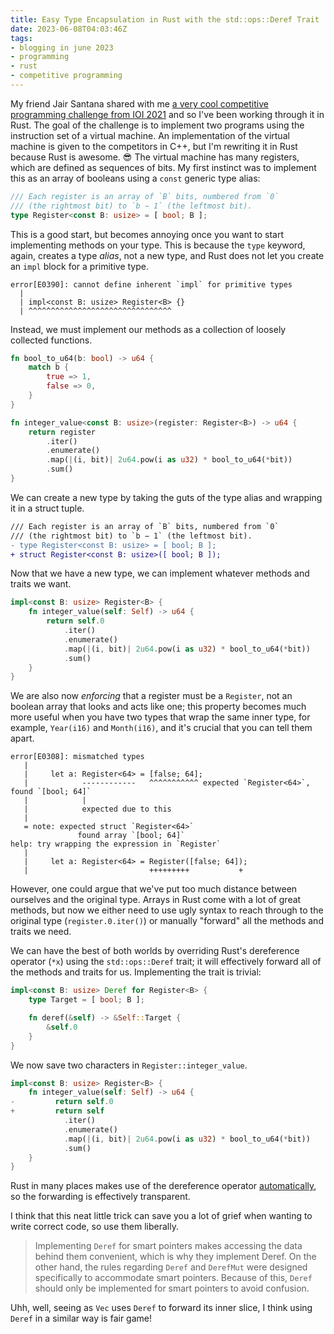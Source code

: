 ```yaml
---
title: Easy Type Encapsulation in Rust with the std::ops::Deref Trait
date: 2023-06-08T04:03:46Z
tags:
- blogging in june 2023
- programming
- rust
- competitive programming
---
```


My friend Jair Santana shared with me
[a very cool competitive programming challenge from IOI 2021](https://oj.uz/problem/view/IOI21_registers)
and so I've been working through it in Rust. The goal of the challenge is to implement two
programs using the instruction set of a virtual machine. An implementation of the virtual
machine is given to the competitors in C++, but I'm rewriting it in Rust because Rust is
awesome. :sunglasses: The virtual machine has many registers, which are defined as
sequences of bits. My first instinct was to implement this as an array of booleans
using a `const` generic type alias:

```rust
/// Each register is an array of `B` bits, numbered from `0`
/// (the rightmost bit) to `b − 1` (the leftmost bit).
type Register<const B: usize> = [ bool; B ];
```

This is a good start, but becomes annoying once you want to start
implementing methods on your type. This is because the `type`
keyword, again, creates a type *alias*, not a new type, and Rust does not let you
create an `impl` block for a primitive type.


```
error[E0390]: cannot define inherent `impl` for primitive types
  |
  | impl<const B: usize> Register<B> {}
  | ^^^^^^^^^^^^^^^^^^^^^^^^^^^^^^^^
```

Instead, we must implement our methods as a collection of loosely collected functions.

```rust
fn bool_to_u64(b: bool) -> u64 {
	match b {
		true => 1,
		false => 0,
	}
}

fn integer_value<const B: usize>(register: Register<B>) -> u64 {
	return register
		.iter()
		.enumerate()
		.map(|(i, bit)| 2u64.pow(i as u32) * bool_to_u64(*bit))
		.sum()
}
```

We can create a new type by taking the guts of the type alias and
wrapping it in a struct tuple.

```diff
/// Each register is an array of `B` bits, numbered from `0`
/// (the rightmost bit) to `b − 1` (the leftmost bit).
- type Register<const B: usize> = [ bool; B ];
+ struct Register<const B: usize>([ bool; B ]);
```

Now that we have a new type, we can implement whatever methods
and traits we want.

```rust
impl<const B: usize> Register<B> {
    fn integer_value(self: Self) -> u64 {
        return self.0
            .iter()
            .enumerate()
            .map(|(i, bit)| 2u64.pow(i as u32) * bool_to_u64(*bit))
            .sum()
    }
}
```

We are also now *enforcing* that a register must be a `Register`, not an boolean
array that looks and acts like one; this property becomes much more useful
when you have two types that wrap the same inner type, for example, `Year(i16)`
and `Month(i16)`, and it's crucial that you can tell them apart.

```
error[E0308]: mismatched types
   |
   |     let a: Register<64> = [false; 64];
   |            ------------   ^^^^^^^^^^^ expected `Register<64>`, found `[bool; 64]`
   |            |
   |            expected due to this
   |
   = note: expected struct `Register<64>`
               found array `[bool; 64]`
help: try wrapping the expression in `Register`
   |
   |     let a: Register<64> = Register([false; 64]);
   |                           +++++++++           +
```

However, one could argue that we've put too much distance between ourselves and the
original type. Arrays in Rust come with a lot of great methods, but now we either
need to use ugly syntax to reach through to the original type (`register.0.iter()`)
or manually "forward" all the methods and traits we need.

We can have the best of both worlds by overriding Rust's dereference operator (`*x`)
using the `std::ops::Deref` trait; it will effectively forward all of the methods
and traits for us. Implementing the trait is trivial:

```rust
impl<const B: usize> Deref for Register<B> {
    type Target = [ bool; B ];

    fn deref(&self) -> &Self::Target {
        &self.0
    }
}
```

We now save two characters in `Register::integer_value`.

```rust
impl<const B: usize> Register<B> {
    fn integer_value(self: Self) -> u64 {
-         return self.0
+         return self
            .iter()
            .enumerate()
            .map(|(i, bit)| 2u64.pow(i as u32) * bool_to_u64(*bit))
            .sum()
    }
}
```

Rust in many places makes use of the dereference operator
[automatically](https://doc.rust-lang.org/std/ops/trait.Deref.html#more-on-deref-coercion),
so the forwarding is effectively transparent.

I think that this neat little trick can save you a lot of grief when wanting to write correct
code, so use them liberally.

> Implementing `Deref` for smart pointers makes accessing the data behind them convenient,
> which is why they implement Deref. On the other hand, the rules regarding `Deref` and `DerefMut`
> were designed specifically to accommodate smart pointers. Because of this, `Deref` should only be
> implemented for smart pointers to avoid confusion.

Uhh, well, seeing as `Vec` uses `Deref` to forward its inner slice, I think using `Deref`
in a similar way is fair game!
